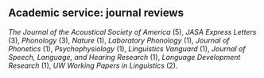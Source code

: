 
## Academic service: journal reviews
_The Journal of the Acoustical Society of America_ (5), _JASA Express Letters_ (3), _Phonology_ (3), _Nature_ (1), _Laboratory Phonology_ (1), _Journal of Phonetics_ (1), _Psychophysiology_ (1), _Linguistics Vanguard_ (1), _Journal of Speech, Language, and Hearing Research_ (1), _Language Development Research_ (1), _UW Working Papers in Linguistics_ (2).

